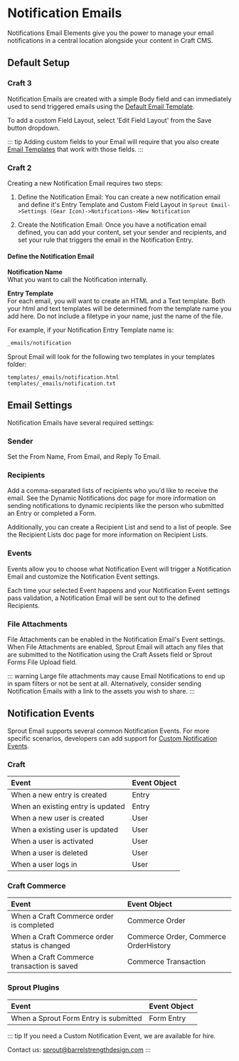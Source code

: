 # Notification Emails

Notifications Email Elements give you the power to manage your email notifications in a central location alongside your content in Craft CMS.

## Default Setup

### Craft 3

Notification Emails are created with a simple Body field and can immediately used to send triggered emails using the [Default Email Template](./default-email-templates.md).

To add a custom Field Layout, select 'Edit Field Layout' from the Save button dropdown.

::: tip
Adding custom fields to your Email will require that you also create [Email Templates](./default-email-templates.md) that work with those fields. 
:::

### Craft 2

Creating a new Notification Email requires two steps:

1. Define the Notification Email: You can create a new notification email and define it's Entry Template and Custom Field Layout in `Sprout Email->Settings (Gear Icon)->Notifications->New Notification`

2. Create the Notification Email: Once you have a notification email defined, you can add your content, set your sender and recipients, and set your rule that triggers the email in the Notification Entry.

#### Define the Notification Email

**Notification Name**<br>
What you want to call the Notification internally.

**Entry Template**<br>
For each email, you will want to create an HTML and a Text template.  Both your html and text templates will be determined from the template name you add here.  Do not include a filetype in your name, just the name of the file.

For example, if your Notification Entry Template name is:

``` html
_emails/notification
```

Sprout Email will look for the following two templates in your templates folder:

```
templates/_emails/notification.html
templates/_emails/notification.txt
```

## Email Settings

Notification Emails have several required settings:

### Sender

Set the From Name, From Email, and Reply To Email.

### Recipients

Add a comma-separated lists of recipients who you'd like to receive the email.  See the Dynamic Notifications doc page for more information on sending notifications to dynamic recipients like the person who submitted an Entry or completed a Form.

Additionally, you can create a Recipient List and send to a list of people.  See the Recipient Lists doc page for more information on Recipient Lists.

### Events

Events allow you to choose what Notification Event will trigger a Notification Email and customize the Notification Event settings.

Each time your selected Event happens and your Notification Event settings pass validation, a Notification Email will be sent out to the defined Recipients.

### File Attachments
   
File Attachments can be enabled in the Notification Email's Event settings. When File Attachments are enabled, Sprout Email will attach any files that are submitted to the Notification using the Craft Assets field or Sprout Forms File Upload field.

::: warning
Large file attachments may cause Email Notifications to end up in spam filters or not be sent at all. Alternatively, consider sending Notification Emails with a link to the assets you wish to share.
:::

## Notification Events

Sprout Email supports several common Notification Events. For more specific scenarios, developers can add support for [Custom Notification Events](./custom-notification-events.md).

### Craft

| Event                              | Event Object  |
|:---------------------------------- |:---------------- |
| When a new entry is created        | Entry |
| When an existing entry is updated  | Entry |
| When a new user is created         | User |
| When a existing user is updated    | User |
| When a user is activated           | User |
| When a user is deleted             | User |
| When a user logs in                | User |

### Craft Commerce

| Event                              |  Event Object |
|:---------------------------------- |:---------------- |
| When a Craft Commerce order is completed      | Commerce Order |
| When a Craft Commerce order status is changed | Commerce Order, Commerce OrderHistory |
| When a Craft Commerce transaction is saved    | Commerce Transaction |

### Sprout Plugins

| Event                              |  Event Object |
|:---------------------------------- |:---------------- |
| When a Sprout Form Entry is submitted      | Form Entry |


::: tip
If you need a Custom Notification Event, we are available for hire.

Contact us: [sprout@barrelstrengthdesign.com](mailto:sprout@barrelstrengthdesign.com)
::: 